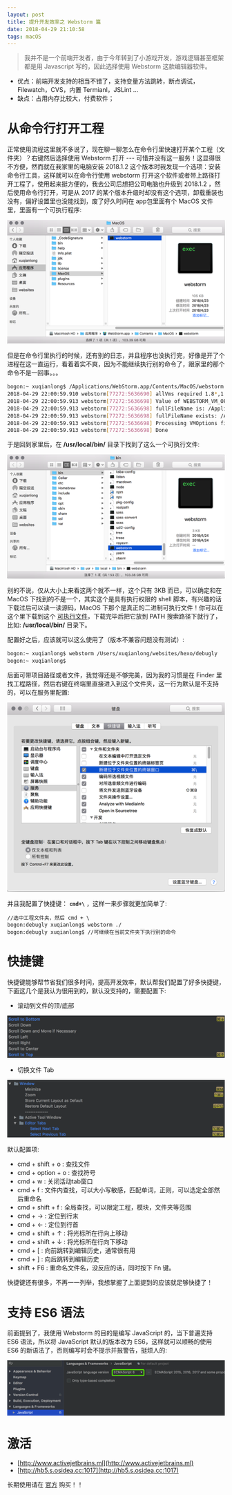 ```yaml
---
layout: post
title: 提升开发效率之 Webstorm 篇
date: 2018-04-29 21:10:58
tags: macOS
---
```


> 我并不是一个前端开发者，由于今年转到了小游戏开发，游戏逻辑甚至框架都是用 Javascript 写的，因此选择使用 Webstorm 这款编辑器软件。

- 优点：前端开发支持的相当不错了，支持变量方法跳转，断点调试，Filewatch，CVS，内置 Termianl，JSLint ...
- 缺点：占用内存比较大，付费软件；

# 从命令行打开工程

正常使用流程这里就不多说了，现在聊一聊怎么在命令行里快速打开某个工程（文件夹）？右键然后选择使用 Webstorm 打开 --- 可惜并没有这一服务！这显得很不方便，然而就在我家里的电脑安装 2018.1.2 这个版本时我发现一个选项：安装命令行工具，这样就可以在命令行使用 webstorm 打开这个软件或者带上路径打开工程了，使用起来挺方便的，我去公司后想把公司电脑也升级到 2018.1.2 ，然后使用命令行打开，可是从 2017 的某个版本升级时却没有这个选项，卸载重装也没有，偏好设置里也没能找到，废了好久时间在 app包里面有个 MacOS 文件里，里面有一个可执行程序:

![](/images/201804/2901.png)

但是在命令行里执行的时候，还有别的日志，并且程序也没执行完，好像是开了个进程在这一直运行，看着着实不爽，因为不能继续执行别的命令了，跟家里的那个命令不是一回事。。。

```bash
bogon:~ xuqianlong$ /Applications/WebStorm.app/Contents/MacOS/webstorm 
2018-04-29 22:00:59.910 webstorm[77272:5636690] allVms required 1.8*,1.8+
2018-04-29 22:00:59.913 webstorm[77272:5636698] Value of WEBSTORM_VM_OPTIONS is (null)
2018-04-29 22:00:59.913 webstorm[77272:5636698] fullFileName is: /Applications/WebStorm.app/Contents/bin/webstorm.vmoptions
2018-04-29 22:00:59.913 webstorm[77272:5636698] fullFileName exists: /Applications/WebStorm.app/Contents/bin/webstorm.vmoptions
2018-04-29 22:00:59.913 webstorm[77272:5636698] Processing VMOptions file at /Applications/WebStorm.app/Contents/bin/webstorm.vmoptions
2018-04-29 22:00:59.913 webstorm[77272:5636698] Done
```

于是回到家里后，在 **/usr/local/bin/** 目录下找到了这么一个可执行文件:

![](/images/201804/2902.png)

别的不说，仅从大小上来看这两个就不一样，这个只有 3KB 而已，可以确定和在 MacOS 下找到的不是一个，其实这个是具有执行权限的 shell 脚本，有兴趣的话下载过后可以读一读源码，MacOS 下那个是真正的二进制可执行文件！你可以在这个里下载到这个 [可执行文件](/cmd/webstorm)，下载完毕后把它放到 PATH 搜索路径下就行了，比如: **/usr/local/bin/** 目录下。

配置好之后，应该就可以这么使用了（版本不兼容问题没有测试）:

```bash
bogon:~ xuqianlong$ webstorm /Users/xuqianlong/websites/hexo/debugly
bogon:~ xuqianlong$ 
```

后面可带项目路径或者文件，我觉得还是不够完美，因为我的习惯是在 Finder 里找工程路径，然后右键在终端里直接进入到这个文件夹，这一行为默认是不支持的，可以在服务里配置:

![](/images/201804/2903.png)

并且我配置了快捷键： **`cmd+\`** ，这样一来步骤就更加简单了:

```base
//选中工程文件夹，然后 cmd + \
bogon:debugly xuqianlong$ webstorm ./
bogon:debugly xuqianlong$ //可继续在当前文件夹下执行别的命令
```

# 快捷键

快捷键能够帮节省我们很多时间，提高开发效率，默认帮我们配置了好多快捷键，下面这几个是我认为很用到的，默认没支持的，需要配置下:

- 滚动到文件的顶/底部

![](/images/201804/3001.png)

- 切换文件 Tab

![](/images/201804/3002.png)

默认配置项:

- cmd + shift + o : 查找文件
- cmd + option + o : 查找符号
- cmd + w : 关闭活动tab窗口
- cmd + f : 文件内查找，可以大小写敏感，匹配单词，正则，可以选定全部然后重命名
- cmd + shift + f : 全局查找，可以限定工程，模块，文件夹等范围
- cmd + → : 定位到行末
- cmd + ← : 定位到行首
- cmd + shift + ↑ : 将光标所在行向上移动
- cmd + shift + ↓ : 将光标所在行向下移动
- cmd + [ : 向前跳转到编辑历史，通常很有用
- cmd + ] : 向后跳转到编辑历史
- shift + F6 : 重命名文件名，没反应的话，同时按下 Fn 键。

快捷键还有很多，不再一一列举，我想掌握了上面提到的应该就足够快捷了！

# 支持 ES6 语法

前面提到了，我使用 Webstorm 的目的是编写 JavaScript 的，当下普遍支持 ES6 语法，所以将 JavaScript 默认的版本改为 ES6，这样就可以顺畅的使用 ES6 的新语法了，否则编写时会不提示并报警告，挺烦人的:

![](/images/201804/3003.png)

# 激活

- [http://www.activejetbrains.ml](http://www.activejetbrains.ml)
- [http://hb5.s.osidea.cc:1017](http://hb5.s.osidea.cc:1017)

长期使用请在 [官方](http://www.jetbrains.com/webstorm/buy/#edition=commercial) 购买！！
 
